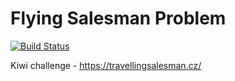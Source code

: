 # Flying Salesman Problem

[![Build Status](https://travis-ci.org/Cropsey/fsp.svg?branch=master)](https://travis-ci.org/Cropsey/fsp)

Kiwi challenge - https://travellingsalesman.cz/

